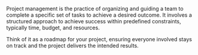 Project management is the practice of organizing and guiding a team to complete a specific set of tasks to achieve a desired outcome. It involves a structured approach to achieve success within predefined constraints, typically time, budget, and resources.

Think of it as a roadmap for your project, ensuring everyone involved stays on track and the project delivers the intended results.



